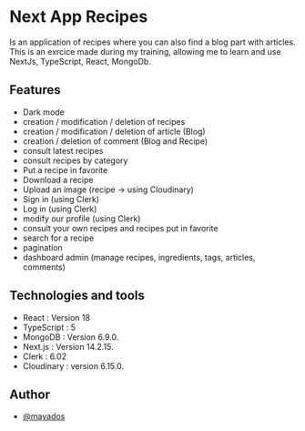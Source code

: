 
# Next App Recipes

Is an application of recipes where you can also find a blog part with articles.
This is an exrcice made during my training, allowing me to learn and use NextJs, TypeScript, React, MongoDb.






## Features

- Dark mode
- creation / modification / deletion of recipes
-  creation / modification / deletion of article (Blog)
-  creation / deletion of comment (Blog and Recipe)
- consult latest recipes
- consult recipes by category
- Put a recipe in favorite
- Download a recipe
- Upload an image (recipe -> using Cloudinary)
- Sign in (using Clerk)
- Log in (using Clerk)
- modify our profile (using Clerk)
- consult your own recipes and recipes put in favorite 
- search for a recipe
- pagination
- dashboard admin (manage recipes, ingredients, tags, articles, comments)


## Technologies and tools

- React : Version 18 
- TypeScript : 5
- MongoDB : Version 6.9.0.
- Next.js : Version 14.2.15.
- Clerk : 6.02
- Cloudinary : version 6.15.0.


## Author

- [@mayados](https://www.github.com/mayados)
